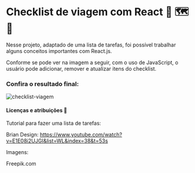 # Checklist de viagem com React 🛄 🗺️ 💜

Nesse projeto, adaptado de uma lista de tarefas, foi possível trabalhar alguns conceitos importantes com React.js.

Conforme se pode ver na imagem a seguir, com o uso de JavaScript, o usuário pode adicionar, remover e atualizar itens do checklist.


### Confira o resultado final:

![checklist-viagem](https://user-images.githubusercontent.com/101260452/166685144-8e8c3c43-6a40-463f-bf2b-4e40915083b7.png)



#### Licenças e atribuições 🌟

Tutorial para fazer uma lista de tarefas:

Brian Design: https://www.youtube.com/watch?v=E1E08i2UJGI&list=WL&index=38&t=53s


Imagens: 

Freepik.com
